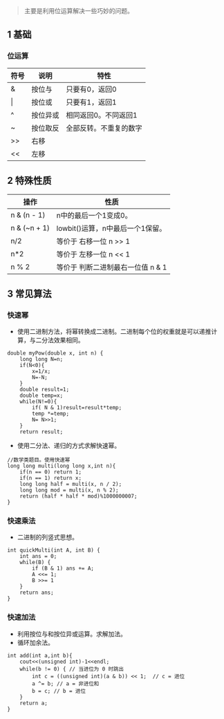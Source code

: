 > 主要是利用位运算解决一些巧妙的问题。

## 1 基础

### 位运算

符号|说明|特性
|----|----|---|
& | 按位与 | 只要有0，返回0
\| | 按位或| 只要有1，返回1
^ | 按位异或| 相同返回0。不同返回1
\~ | 按位取反| 全部反转。不重复的数字
\>\> | 右移|
<< | 左移|

## 2 特殊性质
操作 | 性质
|-----| -----|
n & (n - 1)  | n中的最后一个1变成0。
n & (\~n + 1) | lowbit()运算，n中最后一个1保留。
n/2 | 等价于 右移一位 n >> 1
n*2 | 等价于 左移一位 n << 1
 n % 2 |等价于 判断二进制最右一位值 n \& 1


## 3 常见算法

### 快速幂
* 使用二进制方法，将幂转换成二进制。二进制每个位的权重就是可以递推计算，与二分法效果相同。

```
double myPow(double x, int n) {
    long long N=n;
    if(N<0){
        x=1/x;
        N=-N;
    }
    double result=1;
    double temp=x;
    while(N!=0){
        if( N & 1)result=result*temp;
        temp *=temp;
        N= N>>1;
    }
    return result;

```
* 使用二分法、递归的方式求解快速幂。
```
//数学类题目。使用快速幂
long long multi(long long x,int n){
    if(n == 0) return 1;
    if(n == 1) return x;
    long long half = multi(x, n / 2);
    long long mod = multi(x, n % 2);
    return (half * half * mod)%1000000007;
}
```

### 快速乘法

* 二进制的列竖式思想。
```
int quickMulti(int A, int B) {
    int ans = 0;
    while(B) {
        if (B & 1) ans += A;
        A <<= 1;
        B >>= 1
    }
    return ans;
}
```

### 快速加法

* 利用按位与和按位异或运算。求解加法。
* 循环加余法。
```
int add(int a,int b){
    cout<<(unsigned int)-1<<endl;
    while(b != 0) { // 当进位为 0 时跳出
        int c = ((unsigned int)(a & b)) << 1;  // c = 进位
        a ^= b; // a = 非进位和
        b = c; // b = 进位
    }
    return a;
}
```